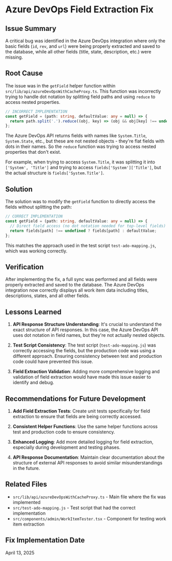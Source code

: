 # Azure DevOps Field Extraction Fix

## Issue Summary

A critical bug was identified in the Azure DevOps integration where only the basic fields (`id`, `rev`, and `url`) were being properly extracted and saved to the database, while all other fields (title, state, description, etc.) were missing.

## Root Cause

The issue was in the `getField` helper function within `src/lib/api/azureDevOpsWithCacheProxy.ts`. This function was incorrectly trying to handle dot notation by splitting field paths and using `reduce` to access nested properties.

```typescript
// INCORRECT IMPLEMENTATION
const getField = (path: string, defaultValue: any = null) => {
  return path.split('.').reduce((obj, key) => (obj && obj[key] !== undefined) ? obj[key] : defaultValue, fields);
};
```

The Azure DevOps API returns fields with names like `System.Title`, `System.State`, etc., but these are not nested objects - they're flat fields with dots in their names. So the `reduce` function was trying to access nested properties that don't exist.

For example, when trying to access `System.Title`, it was splitting it into `['System', 'Title']` and trying to access `fields['System']['Title']`, but the actual structure is `fields['System.Title']`.

## Solution

The solution was to modify the `getField` function to directly access the fields without splitting the path:

```typescript
// CORRECT IMPLEMENTATION
const getField = (path: string, defaultValue: any = null) => {
  // Direct field access (no dot notation needed for top-level fields)
  return fields[path] !== undefined ? fields[path] : defaultValue;
};
```

This matches the approach used in the test script `test-ado-mapping.js`, which was working correctly.

## Verification

After implementing the fix, a full sync was performed and all fields were properly extracted and saved to the database. The Azure DevOps integration now correctly displays all work item data including titles, descriptions, states, and all other fields.

## Lessons Learned

1. **API Response Structure Understanding**: It's crucial to understand the exact structure of API responses. In this case, the Azure DevOps API uses dot notation in field names, but they're not actually nested objects.

2. **Test Script Consistency**: The test script (`test-ado-mapping.js`) was correctly accessing the fields, but the production code was using a different approach. Ensuring consistency between test and production code could have prevented this issue.

3. **Field Extraction Validation**: Adding more comprehensive logging and validation of field extraction would have made this issue easier to identify and debug.

## Recommendations for Future Development

1. **Add Field Extraction Tests**: Create unit tests specifically for field extraction to ensure that fields are being correctly accessed.

2. **Consistent Helper Functions**: Use the same helper functions across test and production code to ensure consistency.

3. **Enhanced Logging**: Add more detailed logging for field extraction, especially during development and testing phases.

4. **API Response Documentation**: Maintain clear documentation about the structure of external API responses to avoid similar misunderstandings in the future.

## Related Files

- `src/lib/api/azureDevOpsWithCacheProxy.ts` - Main file where the fix was implemented
- `src/test-ado-mapping.js` - Test script that had the correct implementation
- `src/components/admin/WorkItemTester.tsx` - Component for testing work item extraction

## Fix Implementation Date

April 13, 2025
